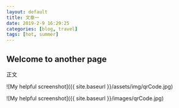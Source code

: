 ```yaml
---
layout: default
title: 文章一
date: 2019-2-9 16:29:25
categories: [blog, travel]
tags: [hot, summer]
---
```


## Welcome to another page

正文

![My helpful screenshot]({{ site.baseurl }}/assets/img/qrCode.jpg)

![My helpful screenshot]({{ site.baseurl }}/images/qrCode.jpg)
